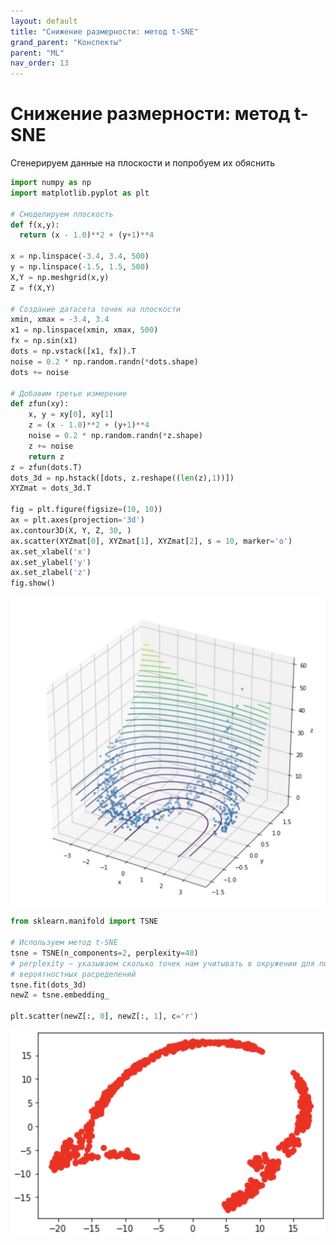 ```yaml
---
layout: default
title: "Снижение размерности: метод t-SNE"
grand_parent: "Конспекты"
parent: "ML"
nav_order: 13
---
```


# Снижение размерности: метод t-SNE

Сгенерируем данные на плоскости и попробуем их обяснить

```py
import numpy as np
import matplotlib.pyplot as plt

# Смоделируем плоскость
def f(x,y):
  return (x - 1.0)**2 + (y+1)**4

x = np.linspace(-3.4, 3.4, 500)
y = np.linspace(-1.5, 1.5, 500)
X,Y = np.meshgrid(x,y)
Z = f(X,Y)

# Создание датасета точек на плоскости
xmin, xmax = -3.4, 3.4
x1 = np.linspace(xmin, xmax, 500)
fx = np.sin(x1)
dots = np.vstack([x1, fx]).T
noise = 0.2 * np.random.randn(*dots.shape)
dots += noise

# Добавим третье измерение
def zfun(xy):
    x, y = xy[0], xy[1]
    z = (x - 1.0)**2 + (y+1)**4
    noise = 0.2 * np.random.randn(*z.shape)
    z += noise
    return z
z = zfun(dots.T)
dots_3d = np.hstack([dots, z.reshape((len(z),1))])
XYZmat = dots_3d.T

fig = plt.figure(figsize=(10, 10))
ax = plt.axes(projection='3d')
ax.contour3D(X, Y, Z, 30, )
ax.scatter(XYZmat[0], XYZmat[1], XYZmat[2], s = 10, marker='o')
ax.set_xlabel('x')
ax.set_ylabel('y')
ax.set_zlabel('z')
fig.show()
```

![Визуальное представление смоделированных данных](/assets/images/plt20.png)

```py
from sklearn.manifold import TSNE

# Используем метод t-SNE
tsne = TSNE(n_components=2, perplexity=40)
# perplexity – указываем сколько точек нам учитывать в окружении для подсчета 
# вероятностных расределений
tsne.fit(dots_3d)
newZ = tsne.embedding_

plt.scatter(newZ[:, 0], newZ[:, 1], c='r')
```

![Анализ данных при помощи метода t-SNE](/assets/images/plt21.png)